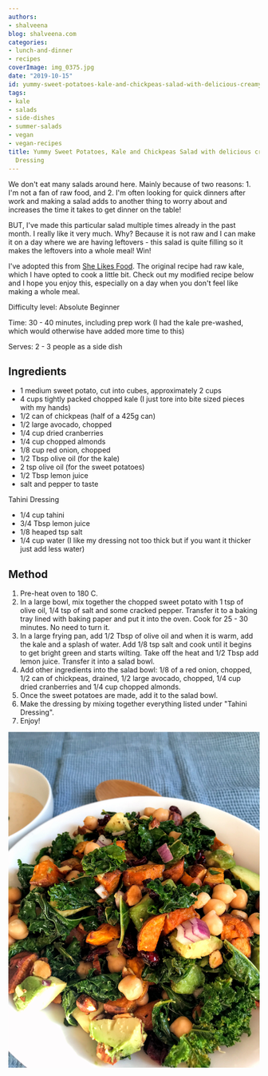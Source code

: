 ```yaml
---
authors:
- shalveena
blog: shalveena.com
categories:
- lunch-and-dinner
- recipes
coverImage: img_0375.jpg
date: "2019-10-15"
id: yummy-sweet-potatoes-kale-and-chickpeas-salad-with-delicious-creamy-tahini-dressing
tags:
- kale
- salads
- side-dishes
- summer-salads
- vegan
- vegan-recipes
title: Yummy Sweet Potatoes, Kale and Chickpeas Salad with delicious creamy Tahini
  Dressing
---
```


We don't eat many salads around here. Mainly because of two reasons: 1. I'm not a fan of raw food, and 2. I'm often looking for quick dinners after work and making a salad adds to another thing to worry about and increases the time it takes to get dinner on the table!

BUT, I've made this particular salad multiple times already in the past month. I really like it very much. Why? Because it is not raw and I can make it on a day where we are having leftovers - this salad is quite filling so it makes the leftovers into a whole meal! Win!

I've adopted this from [She Likes Food](https://www.shelikesfood.com/chopped-kale-power-salad-lemon-tahini-dressing/). The original recipe had raw kale, which I have opted to cook a little bit. Check out my modified recipe below and I hope you enjoy this, especially on a day when you don't feel like making a whole meal.

Difficulty level: Absolute Beginner

Time: 30 - 40 minutes, including prep work (I had the kale pre-washed, which would otherwise have added more time to this)

Serves: 2 - 3 people as a side dish

## Ingredients

- 1 medium sweet potato, cut into cubes, approximately 2 cups
- 4 cups tightly packed chopped kale (I just tore into bite sized pieces with my hands)
- 1/2 can of chickpeas (half of a 425g can)
- 1/2 large avocado, chopped
- 1/4 cup dried cranberries
- 1/4 cup chopped almonds
- 1/8 cup red onion, chopped
- 1/2 Tbsp olive oil (for the kale)
- 2 tsp olive oil (for the sweet potatoes)
- 1/2 Tbsp lemon juice
- salt and pepper to taste

Tahini Dressing

- 1/4 cup tahini
- 3/4 Tbsp lemon juice
- 1/8 heaped tsp salt
- 1/4 cup water (I like my dressing not too thick but if you want it thicker just add less water)

## Method

1. Pre-heat oven to 180 C.
2. In a large bowl, mix together the chopped sweet potato with 1 tsp of olive oil, 1/4 tsp of salt and some cracked pepper. Transfer it to a baking tray lined with baking paper and put it into the oven. Cook for 25 - 30 minutes. No need to turn it.
3. In a large frying pan, add 1/2 Tbsp of olive oil and when it is warm, add the kale and a splash of water. Add 1/8 tsp salt and cook until it begins to get bright green and starts wilting. Take off the heat and 1/2 Tbsp add lemon juice. Transfer it into a salad bowl.
4. Add other ingredients into the salad bowl: 1/8 of a red onion, chopped, 1/2 can of chickpeas, drained, 1/2 large avocado, chopped, 1/4 cup dried cranberries and 1/4 cup chopped almonds.
5. Once the sweet potatoes are made, add it to the salad bowl.
6. Make the dressing by mixing together everything listed under "Tahini Dressing".
7. Enjoy!

![img_0360](images/img_0360.jpg)

